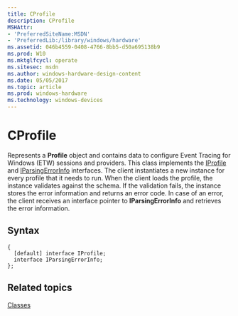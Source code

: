 ```yaml
---
title: CProfile
description: CProfile
MSHAttr:
- 'PreferredSiteName:MSDN'
- 'PreferredLib:/library/windows/hardware'
ms.assetid: 046b4559-0408-4766-8bb5-d50a695138b9
ms.prod: W10
ms.mktglfcycl: operate
ms.sitesec: msdn
ms.author: windows-hardware-design-content
ms.date: 05/05/2017
ms.topic: article
ms.prod: windows-hardware
ms.technology: windows-devices
---
```


# CProfile


Represents a **Profile** object and contains data to configure Event Tracing for Windows (ETW) sessions and providers. This class implements the [IProfile](iprofile.md) and [IParsingErrorInfo](iparsingerrorinfo.md) interfaces. The client instantiates a new instance for every profile that it needs to run. When the client loads the profile, the instance validates against the schema. If the validation fails, the instance stores the error information and returns an error code. In case of an error, the client receives an interface pointer to **IParsingErrorInfo** and retrieves the error information.

## Syntax


``` syntax
{
  [default] interface IProfile;
  interface IParsingErrorInfo;
};
```

## Related topics


[Classes](classes.md)

 

 








